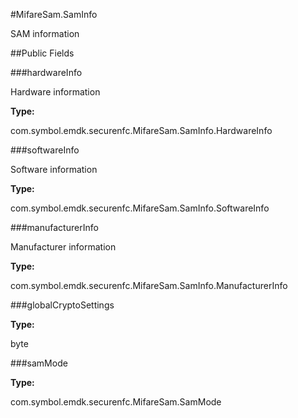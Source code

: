 #MifareSam.SamInfo

SAM information



##Public Fields

###hardwareInfo

Hardware information

**Type:**

com.symbol.emdk.securenfc.MifareSam.SamInfo.HardwareInfo

###softwareInfo

Software information

**Type:**

com.symbol.emdk.securenfc.MifareSam.SamInfo.SoftwareInfo

###manufacturerInfo

Manufacturer information

**Type:**

com.symbol.emdk.securenfc.MifareSam.SamInfo.ManufacturerInfo

###globalCryptoSettings



**Type:**

byte

###samMode



**Type:**

com.symbol.emdk.securenfc.MifareSam.SamMode

